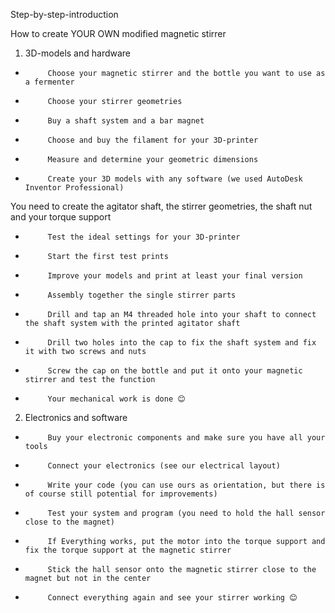 Step-by-step-introduction

How to create YOUR OWN modified magnetic stirrer

1. 3D-models and hardware

-          Choose your magnetic stirrer and the bottle you want to use as a fermenter

-          Choose your stirrer geometries

-          Buy a shaft system and a bar magnet

-          Choose and buy the filament for your 3D-printer

-          Measure and determine your geometric dimensions

-          Create your 3D models with any software (we used AutoDesk Inventor Professional)

You need to create the agitator shaft, the stirrer geometries, the shaft nut and your torque support

-          Test the ideal settings for your 3D-printer

-          Start the first test prints

-          Improve your models and print at least your final version

-          Assembly together the single stirrer parts

-          Drill and tap an M4 threaded hole into your shaft to connect the shaft system with the printed agitator shaft

-          Drill two holes into the cap to fix the shaft system and fix it with two screws and nuts

-          Screw the cap on the bottle and put it onto your magnetic stirrer and test the function

-          Your mechanical work is done 😊

 

2. Electronics and software

-          Buy your electronic components and make sure you have all your tools

-          Connect your electronics (see our electrical layout)

-          Write your code (you can use ours as orientation, but there is of course still potential for improvements)

-          Test your system and program (you need to hold the hall sensor close to the magnet)

-          If Everything works, put the motor into the torque support and fix the torque support at the magnetic stirrer

-          Stick the hall sensor onto the magnetic stirrer close to the magnet but not in the center

-          Connect everything again and see your stirrer working 😊
